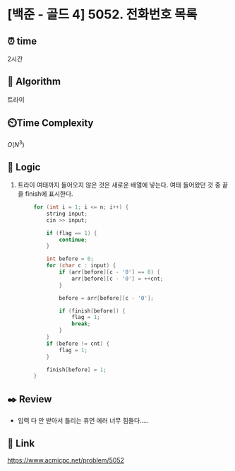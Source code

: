 # [백준 - 골드 4] 5052. 전화번호 목록
 
## ⏰  **time**
2시간

## :pushpin: **Algorithm**
트라이

## ⏲️**Time Complexity**
$O(N^3)$

## :round_pushpin: **Logic**
1. 트라이
  여태까지 들어오지 않은 것은 새로운 배열에 넣는다.
  여태 들어왔던 것 중 끝을 finish에 표시한다.
   ```cpp
		for (int i = 1; i <= n; i++) {
			string input;
			cin >> input;

			if (flag == 1) {
				continue;
			}

			int before = 0;
			for (char c : input) {
				if (arr[before][c - '0'] == 0) {
					arr[before][c - '0'] = ++cnt;
				}

				before = arr[before][c - '0'];

				if (finish[before]) {
					flag = 1;
					break;
				}
			}
			if (before != cnt) {
				flag = 1;
			}

			finish[before] = 1;
		}
   ```

## :black_nib: **Review**
- 입력 다 안 받아서 틀리는 휴먼 에러 너무 힘들다.....

## 📡 Link
https://www.acmicpc.net/problem/5052
